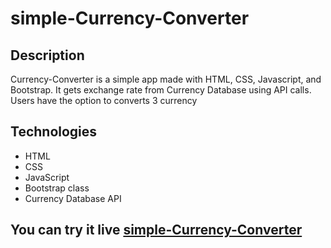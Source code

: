 # simple-Currency-Converter
## Description

Currency-Converter is a simple app made with HTML, CSS, Javascript,  and Bootstrap. It gets exchange rate from Currency Database using API calls. Users have the option to converts 3 currency
## Technologies
* HTML
* CSS
* JavaScript
* Bootstrap class
* Currency Database API


## You can try it live <a href = "https://maksimtimchenko.github.io/simple-Currency-Converter/" target = "_blanc">simple-Currency-Converter</a>
